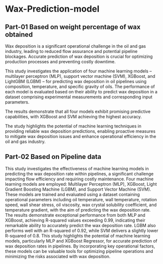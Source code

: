 # Wax-Prediction-model
## Part-01 Based on weight percentage of wax obtained
Wax deposition is a significant operational challenge in the oil and gas industry, leading to reduced flow assurance and potential pipeline blockages. Accurate prediction of wax deposition is crucial for optimizing production processes and preventing costly downtime. 

This study investigates the application of four machine learning models – multilayer perceptron (MLP), support vector machine (SVM), XGBoost, and LightGBM (LGBM) – for predicting wax deposition in oil pipelines using composition, temperature, and specific gravity of oils. The performance of each model is evaluated based on their ability to predict wax deposition in a dataset comprising experimental measurements and corresponding input parameters. 

The results demonstrate that all four models exhibit promising predictive capabilities, with XGBoost and SVM achieving the highest accuracy. 

The study highlights the potential of machine learning techniques in providing reliable wax deposition predictions, enabling proactive measures to mitigate wax deposition issues and enhance operational efficiency in the oil and gas industry.

## Part-02 Based on Pipeline data

This study investigates the effectiveness of machine learning models in predicting the wax deposition rate within pipelines, a significant challenge impacting flow efficiency and requiring costly maintenance.
Four machine learning models are employed: Multilayer Perceptron (MLP), XGBoost, Light Gradient Boosting Machine (LGBM), and Support Vector Machine (SVM). These models are trained and evaluated using a dataset containing operational parameters including oil temperature, wall temperature, rotation speed, wall shear stress, oil viscosity, wax crystal solubility coefficient, and temperature gradient, with the aim of predicting the wax deposition rate.
The results demonstrate exceptional performance from both MLP and XGBoost, achieving R-squared values exceeding 0.99, indicating their remarkable ability to accurately predict the wax deposition rate. LGBM also performs well with an R-squared of 0.92, while SVM delivers a slightly lower R-squared of 0.8.
This study highlights the potential of machine learning models, particularly MLP and XGBoost Regressor, for accurate prediction of wax deposition rates in pipelines. By incorporating key operational factors, these models can be valuable tools for optimizing pipeline operations and minimizing the risks associated with wax deposition.

